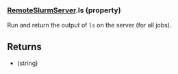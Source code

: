 ### [RemoteSlurmServer](RemoteSlurmServer.md).ls (property)




Run and return the output of `ls` on the server (for all jobs).

Returns
-----------
* (string)


